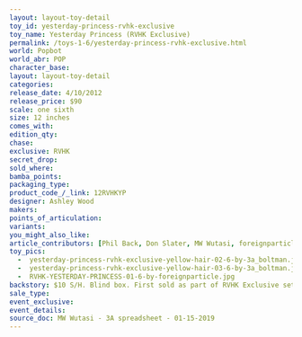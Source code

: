 ```yaml
---
layout: layout-toy-detail 
toy_id: yesterday-princess-rvhk-exclusive
toy_name: Yesterday Princess (RVHK Exclusive)
permalink: /toys-1-6/yesterday-princess-rvhk-exclusive.html
world: Popbot
world_abr: POP
character_base: 
layout: layout-toy-detail
categories: 
release_date: 4/10/2012
release_price: $90 
scale: one sixth
size: 12 inches
comes_with: 
edition_qty: 
chase: 
exclusive: RVHK
secret_drop: 
sold_where: 
bamba_points: 
packaging_type: 
product_code_/_link: 12RVHKYP
designer: Ashley Wood
makers: 
points_of_articulation: 
variants: 
you_might_also_like: 
article_contributors: [Phil Back, Don Slater, MW Wutasi, foreignparticle, 3a_boltman]
toy_pics: 
  -  yesterday-princess-rvhk-exclusive-yellow-hair-02-6-by-3a_boltman.jpg
  -  yesterday-princess-rvhk-exclusive-yellow-hair-03-6-by-3a_boltman.jpg
  -  RVHK-YESTERDAY-PRINCESS-01-6-by-foreignparticle.jpg
backstory: $10 S/H. Blind box. First sold as part of RVHK Exclusive set B - Bambaland allotment sold on 2012.05.07
sale_type: 
event_exclusive: 
event_details: 
source_doc: MW Wutasi - 3A spreadsheet - 01-15-2019
---
```


